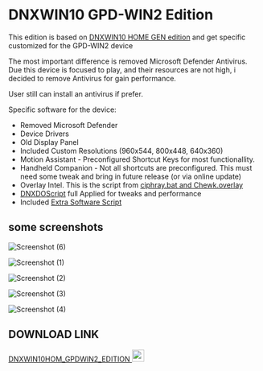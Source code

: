 # DNXWIN10 GPD-WIN2 Edition

This edition is based on [DNXWIN10 HOME GEN edition](https://github.com/Deen0X/DNXWIN/tree/main/BASE_GEN_EDITION) and get specific customized for the GPD-WIN2 device

The most important difference is removed Microsoft Defender Antivirus. Due this device is focused to play, and their resources are not high, i decided to remove Antivirus for gain performance.

User still can install an antivirus if prefer.

Specific software for the device:

- Removed Microsoft Defender
- Device Drivers
- Old Display Panel
- Included Custom Resolutions (960x544, 800x448, 640x360)
- Motion Assistant - Preconfigured Shortcut Keys for most functionallity.
- Handheld Companion - Not all shortcuts are preconfigured. This must need some tweak and bring in future release (or via online update)
- Overlay Intel. This is the script from [ciphray.bat and Chewk.overlay](https://discord.com/channels/243411108940087297/826965330965430272/832688561277894686)
- [DNXDOScript](https://github.com/Deen0X/DNXDOScript) full Applied for tweaks and performance
- Included [Extra Software Script](https://github.com/Deen0X/DNXExtraSoftware)

## some screenshots

![Screenshot (6)](https://github.com/Deen0X/DNXWIN/assets/3720302/9f970131-417b-4e1a-81b0-3d1eb617723f)

![Screenshot (1)](https://github.com/Deen0X/DNXWIN/assets/3720302/6416c177-c7d8-4291-a0ed-150c7f4642b1)

![Screenshot (2)](https://github.com/Deen0X/DNXWIN/assets/3720302/2ad8c04e-179a-4462-a0e8-bd1e2aa55568)

![Screenshot (3)](https://github.com/Deen0X/DNXWIN/assets/3720302/16c06162-6d57-4bb7-89d6-fdd940117271)

![Screenshot (4)](https://github.com/Deen0X/DNXWIN/assets/3720302/332b719b-0f63-4ddb-af27-6923fc193261)

## DOWNLOAD LINK

[DNXWIN10HOM_GPDWIN2_EDITION <img src="https://github.com/Deen0X/DNXWIN/assets/3720302/83d20043-648a-474f-800b-bf1d0be06424" width="24">](https://t.me/PCMasterRacePortable/665114/697688)
